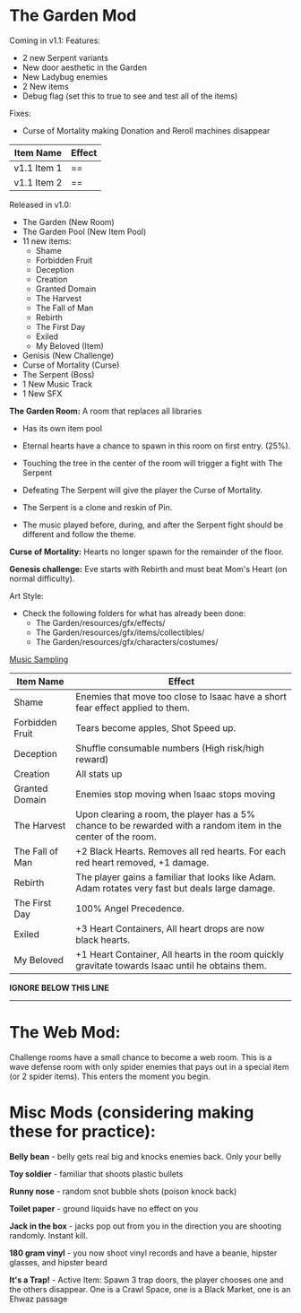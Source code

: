 # The Garden Mod

Coming in v1.1:
Features:
* 2 new Serpent variants
* New door aesthetic in the Garden
* New Ladybug enemies
* 2 New items
* Debug flag (set this to true to see and test all of the items)

Fixes:
* Curse of Mortality making Donation and Reroll machines disappear


|Item Name|Effect|
|---|---|
|v1.1 Item 1|==|
|v1.1 Item 2|==|


Released in v1.0:
* The Garden (New Room) 
* The Garden Pool (New Item Pool)  
* 11 new items:  
  * Shame
  * Forbidden Fruit
  * Deception
  * Creation
  * Granted Domain
  * The Harvest
  * The Fall of Man
  * Rebirth
  * The First Day
  * Exiled
  * My Beloved (Item)
* Genisis (New Challenge)
* Curse of Mortality (Curse)
* The Serpent (Boss) 
* 1 New Music Track
* 1 New SFX 

**The Garden Room:** A room that replaces all libraries 

* Has its own item pool

* Eternal hearts have a chance to spawn in this room on first entry. (25%).

* Touching the tree in the center of the room will trigger a fight with The Serpent
 * Defeating The Serpent will give the player the Curse of Mortality.
 * The Serpent is a clone and reskin of Pin.
 * The music played before, during, and after the Serpent fight should be different and follow the theme.
 
**Curse of Mortality:** Hearts no longer spawn for the remainder of the floor.

**Genesis challenge:** Eve starts with Rebirth and must beat Mom's Heart (on normal difficulty).

Art Style:
* Check the following folders for what has already been done: 
  * The Garden/resources/gfx/effects/
  * The Garden/resources/gfx/items/collectibles/
  * The Garden/resources/gfx/characters/costumes/

[Music Sampling](https://soundcloud.com/wertandrew2/binding-of-isaac-boss-fight-serpent)

|Item Name|Effect|
|---|---|
|Shame|Enemies that move too close to Isaac have a short fear effect applied to them.|
|Forbidden Fruit|Tears become apples, Shot Speed up.|
|Deception|Shuffle consumable numbers (High risk/high reward)|
|Creation|All stats up|
|Granted Domain|Enemies stop moving when Isaac stops moving|
|The Harvest|Upon clearing a room, the player has a 5% chance to be rewarded with a random item in the center of the room.|
|The Fall of Man|+2 Black Hearts. Removes all red hearts. For each red heart removed, +1 damage.|
|Rebirth|The player gains a familiar that looks like Adam. Adam rotates very fast but deals large damage.|
|The First Day|100% Angel Precedence.|
|Exiled|+3 Heart Containers, All heart drops are now black hearts.|
|My Beloved|+1 Heart Container, All hearts in the room quickly gravitate towards Isaac until he obtains them.|

**IGNORE BELOW THIS LINE**

_____________________


# The Web Mod:
Challenge rooms have a small chance to become a web room.
This is a wave defense room with only spider enemies that pays out in a special item (or 2 spider items). This enters the moment you begin.

# Misc Mods (considering making these for practice):
**Belly bean** - belly gets real big and knocks enemies back. Only your belly

**Toy soldier** - familiar that shoots plastic bullets

**Runny nose** - random snot bubble shots (poison knock back)

**Toilet paper** - ground liquids have no effect on you

**Jack in the box** - jacks pop out from you in the direction you are shooting randomly. Instant kill.

**180 gram vinyl** - you now shoot vinyl records and have a beanie, hipster glasses, and hipster beard

**It's a Trap!** - Active Item: Spawn 3 trap doors, the player chooses one and the others disappear.  One is a Crawl Space, one is a Black Market, one is an Ehwaz passage
